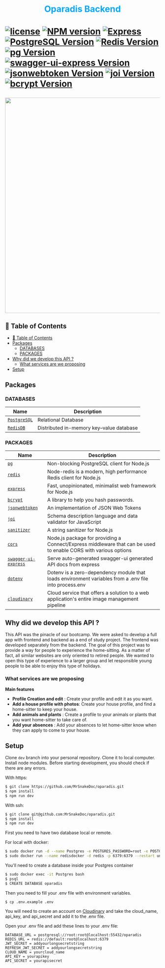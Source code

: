 <h1 style="text-align:center; color:#00A9FF">Oparadis Backend<h1>

[![license](https://img.shields.io/github/license/nhn/tui.editor.svg)](https://github.com/MrSnakeDoc/oparadis/blob/dev/licence)
[![NPM version](https://img.shields.io/badge/NodeJS-16.13.0-blue)](https://nodejs.org/en/)
[![Express](https://img.shields.io/badge/express-4.17.1-blue)](http://expressjs.com/)
[![PostgreSQL Version](https://img.shields.io/badge/PostgreSQL-14-orange)](https://www.postgresql.org/)
[![Redis Version](https://img.shields.io/badge/Redis-6.2.6-orange)](https://redis.io/)
[![pg Version](https://img.shields.io/badge/pg-8.7.1-brightgreen)](https://www.npmjs.com/package/pg)
[![swagger-ui-express Version](https://img.shields.io/badge/swagger--ui--express-4.2.0-brightgreen)](https://www.npmjs.com/package/swagger-ui-express)
[![jsonwebtoken Version](https://img.shields.io/badge/jsonwebtoken-8.5.1-brightgreen)](https://www.npmjs.com/package/jsonwebtoken)
[![joi Version](https://img.shields.io/badge/joi-17.5.0-brightgreen)](https://joi.dev/)
[![bcrypt Version](https://img.shields.io/badge/bcrypt-5.0.1-brightgreen)](https://www.npmjs.com/package/bcrypt)

<img src="https://res.cloudinary.com/oparadis/image/upload/c_scale,w_1200/v1645523292/github/nkjcvs8ck6zohr1mxypp.jpg" style="width:700px;"/>

## 🚩 Table of Contents

- [🚩 Table of Contents](#-table-of-contents)
- [Packages](#packages)
  - [DATABASES](#databases)
  - [PACKAGES](#packages-1)
- [Why did we develop this API ?](#why-did-we-develop-this-api-)
  - [What services are we proposing](#what-services-are-we-proposing)
- [Setup](#setup)

## Packages

### DATABASES

| Name                                        | Description                              |
| ------------------------------------------- | ---------------------------------------- |
| [`PostgreSQL`](https://www.postgresql.org/) | Relational Database                      |
| [`RedisDB`](https://redis.io/)              | Distributed in-memory key–value database |

### PACKAGES

| Name                                                                     | Description                                                                                                     |
| ------------------------------------------------------------------------ | --------------------------------------------------------------------------------------------------------------- |
| [`pg`](https://www.npmjs.com/package/pg)                                 | Non-blocking PostgreSQL client for Node.js                                                                      |
| [`redis`](https://www.npmjs.com/package/redis)                           | Node-redis is a modern, high performance Redis client for Node.js                                               |
| [`express`](http://expressjs.com/)                                       | Fast, unopinionated, minimalist web framework for Node.js                                                       |
| [`bcrypt`](https://www.npmjs.com/package/bcrypt)                         | A library to help you hash passwords.                                                                           |
| [`jsonwebtoken`](https://www.npmjs.com/package/jsonwebtoken)             | An implementation of JSON Web Tokens                                                                            |
| [`joi`](https://joi.dev/)                                                | Schema description language and data validator for JavaScript                                                   |
| [`sanitizer`](https://www.npmjs.com/package/sanitizer)                   | A string sanitizer for Node.js                                                                                  |
| [`cors`](https://www.npmjs.com/package/cors)                             | Node.js package for providing a Connect/Express middleware that can be used to enable CORS with various options |
| [`swagger-ui-express`](https://www.npmjs.com/package/swagger-ui-express) | Serve auto-generated swagger-ui generated API docs from express                                                 |
| [`dotenv`](https://www.npmjs.com/package/dotenv)                         | Dotenv is a zero-dependency module that loads environment variables from a .env file into process.env           |
| [`cloudinary`](https://www.npmjs.com/package/cloudinary)                 | Cloud service that offers a solution to a web application's entire image management pipeline                    |

## Why did we develop this API ?

This API was the pinacle of our bootcamp. We were asked to develop a full app with frontend and backend as a end of study project. The frontend was developed separately from the backend.
The goal of this project was to provide a way for people to experience the home-sitting.
As a matter of fact, all similar websites are only oriented to retired people. We wanted to open this type of experience to a larger group and let responsible young people to be able to enjoy this type of holidays.

### What services are we proposing

**Main features**

- **Profile Creation and edit** : Create your profile and edit it as you want.
- **Add a house profile with photos**: Create your house profile, and find a home-sitter to keep your house.
- **Add animals and plants** : Create a profile to your animals or plants that you want home-sitter to take care of.
- **Add your absences** : Add your absences to let home-sitter know when they can apply to come to your house.

## Setup

Clone `dev` branch into your personal repository. Clone it to local computer. Install node modules. Before starting development, you should check if there are any errors.

With https:

```bash
$ git clone https://github.com/MrSnakeDoc/oparadis.git
$ npm install
$ npm run dev
```

With ssh:

```bash
$ git clone git@github.com:MrSnakeDoc/oparadis.git
$ npm install
$ npm run dev
```

First you need to have two database local or remote.

For local with docker:

```bash
$ sudo docker run -d --name Postgres -e POSTGRES_PASSWORD=root -e POSTGRES_USER=root -p 55432:5432 --restart unless-stopped postgres
$ sudo docker run --name redisdocker -d redis -p 6379:6379 --restart unless-stopped redis
```

You'll need to create a database inside your Postgres container

```bash
$ sudo docker exec -it Postgres bash
$ psql
$ CREATE DATABASE oparadis
```

Then you need to fill your .env file with environment variables.

```
$ cp .env.example .env
```

You will need to create an account on [Cloudinary](https://cloudinary.com/) and take the cloud_name, api_key, and api_secret and add it to the .env file.

Open your .env file and add these lines to your .env file:

```
DATABASE_URL = postgresql://root:root@localhost:55432/oparadis
REDIS_URL = redis://default:root@localhost:6379
JWT_SECRET = addyourlongsecretstring
REFRESH_JWT_SECRET = addyourlongsecretstring
CLOUD_NAME = yourcloud_name
API_KEY = yourapikey
API_SECRET = yourapisecret
```
